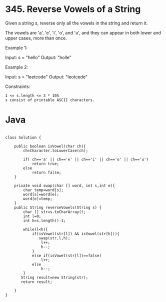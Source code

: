 # 345. Reverse Vowels of a String

Given a string s, reverse only all the vowels in the string and return it.

The vowels are 'a', 'e', 'i', 'o', and 'u', and they can appear in both lower and upper cases, more than once.

 

Example 1:

Input: s = "hello"
Output: "holle"

Example 2:

Input: s = "leetcode"
Output: "leotcede"

 

Constraints:

    1 <= s.length <= 3 * 105
    s consist of printable ASCII characters.

# Java
```

class Solution {

    public boolean isVowel(char ch){
        ch=Character.toLowerCase(ch);

        if( ch=='a' || ch=='e' || ch=='i' || ch=='o' || ch=='u')
            return true;
        else 
            return false;
    }

    private void swap(char [] word, int s,int e){
        char temp=word[s];
        word[s]=word[e];
        word[e]=temp;
    }
    public String reverseVowels(String s) {
        char [] str=s.toCharArray();
        int l=0;
        int h=s.length()-1;

        while(l<h){
            if(isVowel(str[l]) && isVowel(str[h])){
               swap(str,l,h);
                l++;
                h--;
            }
            else if(isVowel(str[l])==false)
                l++;
            else
                h--;
        }
       String result=new String(str);
       return result;
        
    }
}
```
